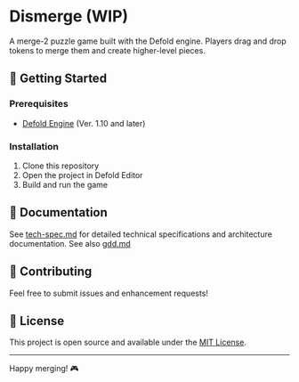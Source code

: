 # Dismerge (WIP)

A merge-2 puzzle game built with the Defold engine. Players drag and drop tokens to merge them and create higher-level pieces.


## 🚀 Getting Started

### Prerequisites
- [Defold Engine](https://defold.com/download/) (Ver. 1.10 and later)

### Installation
1. Clone this repository
2. Open the project in Defold Editor
3. Build and run the game

## 📖 Documentation

See [tech-spec.md](tech-spec.md) for detailed technical specifications and architecture documentation.
See also [gdd.md](gdd.md) 

## 🤝 Contributing

Feel free to submit issues and enhancement requests!

## 📄 License

This project is open source and available under the [MIT License](LICENSE).

---

Happy merging! 🎮
